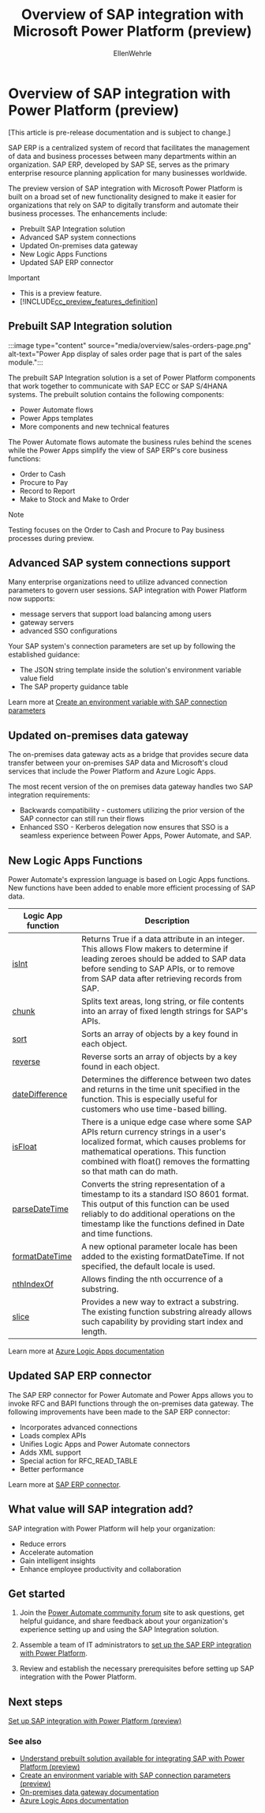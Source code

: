 ﻿---
title: Overview of SAP integration with Microsoft Power Platform (preview)
description: Learn how SAP integration with Microsoft Power Platform is improved with a prebuilt SAP Integration solution that works with enhanced connection features, new Logic Apps functions, and an updated on-premises data gateway.
author: EllenWehrle
ms.subservice: cloud-flow
ms.topic: article
ms.date: 10/06/2022
ms.author: ellenwehrle
search.app: 
  - Flow
search.audienceType: 
  - stakeholder
  - flowmaker
  - enduser

---

# Overview of SAP integration with Power Platform (preview)

[This article is pre-release documentation and is subject to change.]

SAP ERP is a centralized system of record that facilitates the management of data and business processes between many departments within an organization. SAP ERP, developed by SAP SE, serves as the primary enterprise resource planning application for many businesses worldwide.

The preview version of SAP integration with Microsoft Power Platform is built on a broad set of new functionality designed to make it easier for organizations that rely on SAP to digitally transform and automate their business processes. The enhancements include:

- Prebuilt SAP Integration solution
- Advanced SAP system connections
- Updated On-premises data gateway
- New Logic Apps Functions
- Updated SAP ERP connector

> [!IMPORTANT]
>
> - This is a preview feature.
> - [!INCLUDE[cc_preview_features_definition](../includes/cc-preview-features-definition.md)]

## Prebuilt SAP Integration solution

:::image type="content" source="media/overview/sales-orders-page.png" alt-text="Power App display of sales order page that is part of the sales module.":::

The prebuilt SAP Integration solution is a set of Power Platform components that work together to communicate with SAP ECC or SAP S/4HANA systems. The prebuilt solution contains the following components:

- Power Automate flows
- Power Apps templates
- More components and new technical features

The Power Automate flows automate the business rules behind the scenes while the Power Apps simplify the view of SAP ERP's core business functions:

- Order to Cash
- Procure to Pay
- Record to Report
- Make to Stock and Make to Order

> [!NOTE]
>
> Testing focuses on the Order to Cash and Procure to Pay business processes during preview.

## Advanced SAP system connections support

Many enterprise organizations need to utilize advanced connection parameters to govern user sessions. SAP integration with Power Platform now supports:

- message servers that support load balancing among users
- gateway servers
- advanced SSO configurations

Your SAP system's connection parameters are set up by following the established guidance:

- The JSON string template inside the solution's environment variable value field
- The SAP property guidance table

Learn more at [Create an environment variable with SAP connection parameters](env-variables-connection-refs.md)

## Updated on-premises data gateway

The on-premises data gateway acts as a bridge that provides secure data transfer between your on-premises SAP data and Microsoft's cloud services that include the Power Platform and Azure Logic Apps.

 The most recent version of the on premises data gateway handles two SAP integration requirements:

- Backwards compatibility - customers utilizing the prior version of the SAP connector can still run their flows
- Enhanced SSO - Kerberos delegation now ensures that SSO is a seamless experience between Power Apps, Power Automate, and SAP.

## New Logic Apps Functions

Power Automate's expression language is based on Logic Apps functions. New functions have been added to enable more efficient processing of SAP data.

| Logic App function | Description |
|-|-|
| [isInt](/azure/logic-apps/workflow-definition-language-functions-reference#isint) | Returns True if a data attribute in an integer. This allows Flow makers to determine if leading zeroes should be added to SAP data before sending to SAP APIs, or to remove from SAP data after retrieving records from SAP.   |
| [chunk](/azure/logic-apps/workflow-definition-language-functions-reference#chunk)   | Splits text areas, long string, or file contents into an array of fixed length strings for SAP's APIs.     |
| [sort](/azure/logic-apps/workflow-definition-language-functions-reference#reverse)   | Sorts an array of objects by a key found in each object.  |
| [reverse](/azure/logic-apps/workflow-definition-language-functions-reference#reverse)  | Reverse sorts an array of objects by a key found in each object. |
| [dateDifference](/azure/logic-apps/workflow-definition-language-functions-reference#datedifference)  | Determines the difference between two dates and returns in the time unit specified in the function. This is especially useful for customers who use time-based billing. |
| [isFloat](/azure/logic-apps/workflow-definition-language-functions-reference#isfloat)  | There is a unique edge case where some SAP APIs return currency strings in a user's localized format, which causes problems for mathematical operations. This function combined with float() removes the formatting so that math can do math. |
| [parseDateTime](/azure/logic-apps/workflow-definition-language-functions-reference#parsedatetime)   | Converts the string representation of a timestamp to its a standard ISO 8601 format. This output of this function can be used reliably to do additional operations on the timestamp like the functions defined in Date and time functions.    |
| [formatDateTime](/azure/logic-apps/workflow-definition-language-functions-reference#formatdatetime)  | A new optional parameter locale has been added to the existing formatDateTime. If not specified, the default locale is used.    |
| [nthIndexOf](/azure/logic-apps/workflow-definition-language-functions-reference#nthindexof)  | Allows finding the nth occurrence of a substring.    |
| [slice](/azure/logic-apps/workflow-definition-language-functions-reference#slice)  | Provides a new way to extract a substring. The existing function substring already allows such capability by providing start index and length. ||

Learn more at [Azure Logic Apps documentation](/azure/logic-apps/)

## Updated SAP ERP connector

The SAP ERP connector for Power Automate and Power Apps allows you to invoke RFC and BAPI functions through the on-premises data gateway. The following improvements have been made to the SAP ERP connector:

- Incorporates advanced connections
- Loads complex APIs
- Unifies Logic Apps and Power Automate connectors
- Adds XML support
- Special action for RFC_READ_TABLE
- Better performance

Learn more at [SAP ERP connector](/connectors/saperp/).

## What value will SAP integration add?

SAP integration with Power Platform will help your organization:

- Reduce errors
- Accelerate automation
- Gain intelligent insights
- Enhance employee productivity and collaboration

## Get started

1. Join the [Power Automate community forum](<https://aka.ms/sap-powerusers-community>) site to ask questions, get helpful guidance, and share feedback about your organization's experience setting up and using the SAP Integration solution.

1. Assemble a team of IT administrators to [set up the SAP ERP integration with Power Platform](set-up-prepare.md).

1. Review and establish the necessary prerequisites before setting up SAP integration with the Power Platform.

## Next steps

[Set up SAP integration with Power Platform (preview)](set-up-prepare.md)

### See also

- [Understand prebuilt solution available for integrating SAP with Power Platform (preview)](solutions.md)
- [Create an environment variable with SAP connection parameters (preview)](env-variables-connection-refs.md)
- [On-premises data gateway documentation](/data-integration/gateway/)
- [Azure Logic Apps documentation](/azure/logic-apps/)
